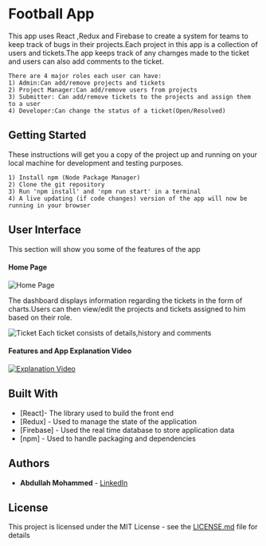 # Football App

This app uses React ,Redux and Firebase to create a system for teams to keep track of 
bugs in their projects.Each project in this app is a collection of 
users and tickets.The app keeps track of any chamges made to the ticket
and users can also add comments to the ticket.

```
There are 4 major roles each user can have:
1) Admin:Can add/remove projects and tickets
2) Project Manager:Can add/remove users from projects
3) Submitter: Can add/remove tickets to the projects and assign them to a user
4) Developer:Can change the status of a ticket(Open/Resolved)
```

## Getting Started

These instructions will get you a copy of the project up and running on your local machine for development and testing purposes.
```
1) Install npm (Node Package Manager)
2) Clone the git repository
3) Run 'npm install' and 'npm run start' in a terminal
4) A live updating (if code changes) version of the app will now be running in your browser
```


## User Interface 

This section will show you some of the features of the app

#### Home Page
![Home Page]("/docs/dash.png")

The dashboard displays information regarding the tickets in the form of charts.Users can then view/edit the projects and tickets assigned to him based on their role.

![Ticket]("/docs/tick.png")
Each ticket consists of details,history and comments


#### Features and App Explanation Video

[![Explanation Video](http://img.youtube.com/vi/X_1jWu7ovnc/0.jpg)](https://www.youtube.com/watch?v=X_1jWu7ovnc "Football App Explanation Video")



## Built With

* [React]- The library used to build the front end
* [Redux] - Used to manage the state of the application
* [Firebase] - Used the real time database to store application data
* [npm] - Used to handle packaging and dependencies

## Authors

* **Abdullah Mohammed** - [LinkedIn](https://www.linkedin.com/in/abdullah-mohammed-456290195/)

## License

This project is licensed under the MIT License - see the [LICENSE.md](LICENSE.md) file for details

